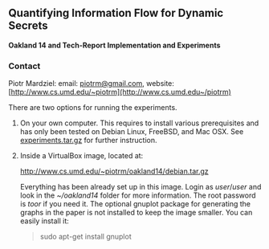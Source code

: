 ## Quantifying Information Flow for Dynamic Secrets

**Oakland 14 and Tech-Report Implementation and Experiments**

### Contact
Piotr Mardziel: email: [piotrm@gmail.com](mailto:piotrm@gmail.com),
website: [http://www.cs.umd.edu/~piotrm](http://www.cs.umd.edu~/piotrm)

There are two options for running the experiments.

 1. On your own computer. This requires to install various
    prerequisites and has only been tested on Debian Linux, FreeBSD,
    and Mac OSX. See
    [experiments.tar.gz](experiments.tar.gz) for
    further instruction.

 2. Inside a VirtualBox image, located at:

    http://www.cs.umd.edu/~piotrm/oakland14/debian.tar.gz

    Everything has been already set up in this image. Login as
    *user*/*user* and look in the *~/oakland14* folder for more
    information. The root password is *toor* if you need it. The
    optional gnuplot package for generating the graphs in the paper is
    not installed to keep the image smaller. You can easily install
    it:

    > sudo apt-get install gnuplot

